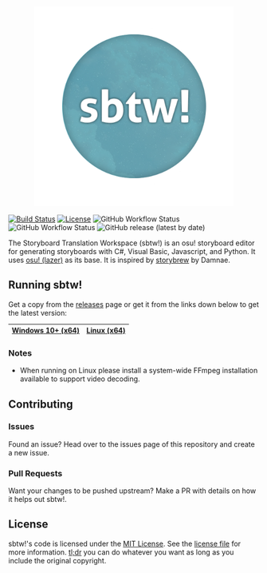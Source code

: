 <p align="center">
   <img width=400px src="logo.png" >
</p>

[![Build Status](https://img.shields.io/github/stars/lenitrous/sbtw.svg)](https://github.com/lenitrous/sbtw)
[![License](https://img.shields.io/github/license/lenitrous/sbtw.svg)](https://github.com/lenitrous/sbtw)
![GitHub Workflow Status](https://img.shields.io/github/workflow/status/lenitrous/sbtw/ci?label=tests)
![GitHub Workflow Status](https://img.shields.io/github/workflow/status/lenitrous/sbtw/deploy?label=deploy)
![GitHub release (latest by date)](https://img.shields.io/github/v/release/lenitrous/sbtw)

The Storyboard Translation Workspace (sbtw!) is an osu! storyboard editor for generating storyboards with C#, Visual Basic, Javascript, and Python. It uses [osu! (lazer)](https://github.com/ppy/osu) as its base. It is inspired by [storybrew](https://github.com/Damnae/storybrew) by Damnae.

## Running sbtw!
Get a copy from the [releases](https://github.com/LeNitrous/sbtw/releases) page or get it from the links down below to get the latest version:

|[Windows 10+ (x64)](https://github.com/LeNitrous/sbtw/releases/latest/download/sbtw-win-x64.zip)|[Linux (x64)](https://github.com/LeNitrous/sbtw/releases/latest/download/sbtw-ubuntu.20.04-x64.zip)|
|-----------------|-----|

### Notes
- When running on Linux please install a system-wide FFmpeg installation available to support video decoding.

## Contributing
### Issues
Found an issue? Head over to the issues page of this repository and create a new issue.

### Pull Requests
Want your changes to be pushed upstream? Make a PR with details on how it helps out sbtw!.

## License
sbtw!'s code is licensed under the [MIT License](https://opensource.org/licenses/MIT). See the [license file](./LICENSE) for more information. [tl;dr](https://tldrlegal.com/license/mit-license) you can do whatever you want as long as you include the original copyright.
